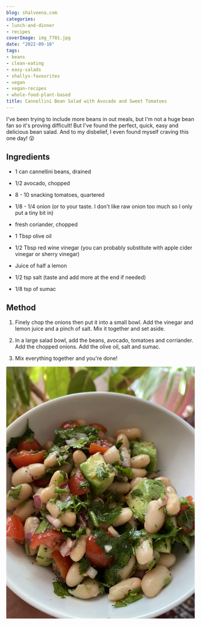 ```yaml
---
blog: shalveena.com
categories:
- lunch-and-dinner
- recipes
coverImage: img_7701.jpg
date: "2022-09-10"
tags:
- beans
- clean-eating
- easy-salads
- shallys-favourites
- vegan
- vegan-recipes
- whole-food-plant-based
title: Cannellini Bean Salad with Avocado and Sweet Tomatoes
---
```


I've been trying to include more beans in out meals, but I'm not a huge bean fan so it's proving difficult! But I've found the perfect, quick, easy and delicious bean salad. And to my disbelief, I even found myself craving this one day! 😲

## Ingredients

- 1 can cannellini beans, drained

- 1/2 avocado, chopped

- 8 - 10 snacking tomatoes, quartered

- 1/8 - 1/4 onion (or to your taste. I don't like raw onion too much so I only put a tiny bit in)

- fresh coriander, chopped

- 1 Tbsp olive oil

- 1/2 Tbsp red wine vinegar (you can probably substitute with apple cider vinegar or sherry vinegar)

- Juice of half a lemon

- 1/2 tsp salt (taste and add more at the end if needed)

- 1/8 tsp of sumac

## Method

1. Finely chop the onions then put it into a small bowl. Add the vinegar and lemon juice and a pinch of salt. Mix it together and set aside.

3. In a large salad bowl, add the beans, avocado, tomatoes and corriander. Add the chopped onions. Add the olive oil, salt and sumac.

5. Mix everything together and you're done!

![](images/img_7704.jpg)